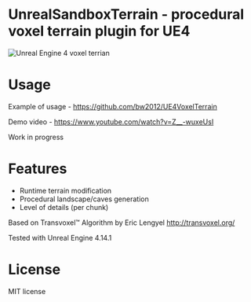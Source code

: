 # UnrealSandboxTerrain - procedural voxel terrain plugin for UE4 

![Unreal Engine 4 voxel terrian](http://media.indiedb.com/images/games/1/51/50197/ezgif.com-video-to-gif_2.gif)

# Usage
Example of usage - https://github.com/bw2012/UE4VoxelTerrain

Demo video - https://www.youtube.com/watch?v=Z__-wuxeUsI 

Work in progress

# Features
* Runtime terrain modification
* Procedural landscape/caves generation
* Level of details (per chunk)

Based on Transvoxel™ Algorithm by Eric Lengyel http://transvoxel.org/ 

Tested with Unreal Engine 4.14.1

# License
MIT license

